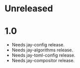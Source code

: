 # Unreleased

# 1.0

- Needs jay-config release.
- Needs jay-algorithms release.
- Needs jay-toml-config release.
- Needs jay-compositor release.

